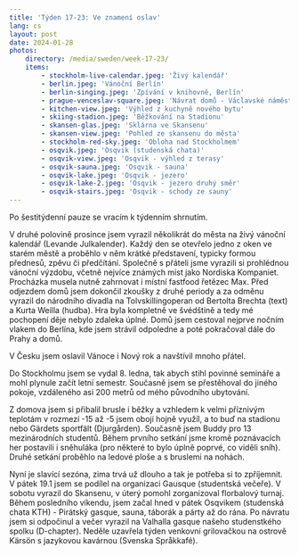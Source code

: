 ```yaml
---
title: 'Týden 17-23: Ve znamení oslav'
lang: cs
layout: post
date: 2024-01-28
photos:
    directory: /media/sweden/week-17-23/
    items:
        - stockholm-live-calendar.jpeg: 'Živý kalendář'
        - berlin.jpeg: 'Vánoční Berlín'
        - berlin-singing.jpeg: 'Zpívání v knihovně, Berlín'
        - prague-venceslav-square.jpeg: 'Návrat domů - Václavské náměstí'
        - kitchen-view.jpeg: 'Výhled z kuchyně nového bytu'
        - skiing-stadion.jpeg: 'Běžkování na Stadionu'
        - skansen-glas.jpeg: 'Sklárna ve Skansenu'
        - skansen-view.jpeg: 'Pohled ze skansenu do města'
        - stockholm-red-sky.jpeg: 'Obloha nad Stockholmem'
        - osqvik.jpeg: 'Osqvik (studenská chata)'
        - osqvik-view.jpeg: 'Osqvik - výhled z terasy'
        - osqvik-sauna.jpeg: 'Osqvik - sauna'
        - osqvik-lake.jpeg: 'Osqvik - jezero'
        - osqvik-lake-2.jpeg: 'Osqvik - jezero druhý směr'
        - osqvik-stairs.jpeg: 'Osqvik - schody ze sauny'
---
```


Po šestitýdenní pauze se vracím k týdenním shrnutím. 

V druhé polovině prosince jsem vyrazil několikrát do města na živý vánoční kalendář (Levande Julkalender). Každý den se otevřelo jedno z oken ve starém městě a proběhlo v něm krátké představení, typicky formou přednesů, zpěvu či předčítání. Společně s přáteli jsme vyrazili si prohlédnou vánoční výzdobu, včetně nejvíce známých míst jako Nordiska Kompaniet. Procházka musela nutně zahrnovat i místní fastfood řetězec Max. Před odjezdem domů jsem dokončil zkoušky z druhé periody a za odměnu vyrazil do národního divadla na Tolvskillingoperan od  Bertolta Brechta (text) a Kurta Weilla (hudba). Hra byla kompletně ve švédštině a tedy mé pochopení děje nebylo zdaleka úplné. Domů jsem cestoval nejprve nočním vlakem do Berlína, kde jsem strávil odpoledne a poté pokračoval dále do Prahy a domů.

V Česku jsem oslavil Vánoce i Nový rok a navštívil mnoho přátel.

Do Stockholmu jsem se vydal 8. ledna, tak abych stihl povinné semináře a mohl plynule začít letní semestr. Současně jsem se přestěhoval do jiného pokoje, vzdáleného asi 200 metrů od mého původního ubytování.

Z domova jsem si přibalil brusle i běžky a vzhledem k velmi příznivým teplotám v rozmezí -15 až -5 jsem obojí hojně využíl, a to buď na stadionu nebo Gärdets sportfält (Djurgården). Současně jsem Buddy pro 13 mezinárodních studentů. Během prvního setkání jsme kromě poznávacích her postavili i sněhuláka (pro některé to bylo úplně poprvé, co viděli sníh). Druhé setkání proběhlo na ledové ploše a s bruslemi na nohách.

Nyní je slavící sezóna, zima trvá už dlouho a tak je potřeba si to zpříjemnit. V pátek 19.1 jsem se podílel na organizaci Gausque (studentská večeře). V sobotu vyrazil do Skansenu, v úterý pomohl zorganizoval florbalový turnaj. Během posledního víkendu, jsem začal hned v pátek Osqvikem (studenská chata KTH) - Pirátský gasque, sauna, táborák a párty až do rána. Po návratu jsem si odpočinul a večer vyrazil na Valhalla gasque našeho studenstkého spolku (D-chapter). Neděle uzavřela týden venkovní grilovačkou na ostrově Kärsön s jazykovou kavárnou (Svenska Språkkafé).
